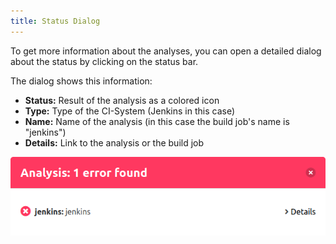 ```yaml
---
title: Status Dialog
---
```

To get more information about the analyses, you can open a detailed dialog about the status by clicking on the status bar.

The dialog shows this information:

- **Status:** Result of the analysis as a colored icon
- **Type:** Type of the CI-System (Jenkins in this case)
- **Name:** Name of the analysis (in this case the build job's name is "jenkins")
- **Details:** Link to the analysis or the build job

![Statusbar Unstable](assets/status-modal-failure.png)
